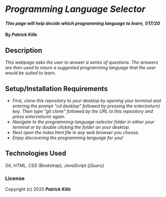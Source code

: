 # _Programming Language Selector_

#### _This page will help decide which programming language to learn, 1/17/20_

#### By _**Patrick Kille**_

## Description

_This webpage asks the user to answer a series of questions. The answers are then used to return a suggested programming language that the user would be suited to learn._

## Setup/Installation Requirements

* _First, clone this repository to your desktop by opening your terminal and entering the prompt "cd desktop" followed by pressing the enter(return) key. Then type "git clone" followed by the URL to this repository and press enter(return) again._
* _Navigate to the programming-language-selector folder in either your terminal or by double clicking the folder on your desktop._
* _Next open the index.html file in any web browser you choose._
* _Enjoy discovering the programming language for you!_

## Technologies Used

_Git, HTML, CSS (Bootstrap), JavaScript (jQuery)_

### License

Copyright (c) 2020 **_Patrick Kille_**